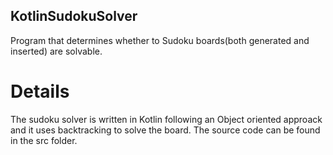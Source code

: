 ## KotlinSudokuSolver

Program that determines whether to Sudoku boards(both generated and inserted) are solvable.

# Details

The sudoku solver is written in Kotlin following an Object oriented approack and it uses backtracking to solve the board.
The source code can be found in the src folder.

